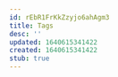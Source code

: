 ```yaml
---
id: rEbR1FrKkZzyjo6ahAgm3
title: Tags
desc: ''
updated: 1640615341422
created: 1640615341422
stub: true
---
```



